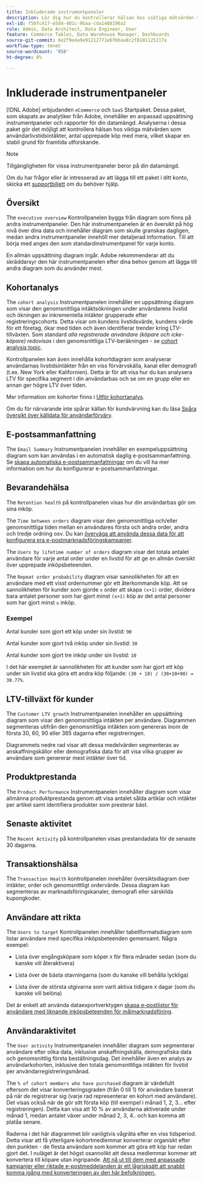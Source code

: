 ```yaml
---
title: Inkluderade instrumentpaneler
description: Lär dig hur du kontrollerar hälsan hos viktiga mätvärden som intäkter från användarlivstid, antal upprepade köp med mera, och därmed skapar en stabil grund för framtida utforskande.
exl-id: f50fc417-e5d4-401c-9baa-cda1468196a2
role: Admin, Data Architect, Data Engineer, User
feature: Commerce Tables, Data Warehouse Manager, Dashboards
source-git-commit: 6e2f9e4a9e91212771e6f6baa8c2f8101125217a
workflow-type: tm+mt
source-wordcount: '958'
ht-degree: 0%

---
```


# Inkluderade instrumentpaneler

[!DNL Adobe] erbjudanden `eCommerce` och `SaaS` Startpaket. Dessa paket, som skapats av analytiker från Adobe, innehåller en anpassad uppsättning instrumentpaneler och rapporter för din datamängd. Analyserna i dessa paket gör det möjligt att kontrollera hälsan hos viktiga mätvärden som användarlivstidsintäkter, antal upprepade köp med mera, vilket skapar en stabil grund för framtida utforskande.

>[!NOTE]
>
>Tillgängligheten för vissa instrumentpaneler beror på din datamängd.

Om du har frågor eller är intresserad av att lägga till ett paket i ditt konto, skicka ett [supportbiljett](https://experienceleague.adobe.com/docs/commerce-knowledge-base/kb/troubleshooting/miscellaneous/mbi-service-policies.html) om du behöver hjälp.

## Översikt

The `executive overview` Kontrollpanelen byggs från diagram som finns på andra instrumentpaneler. Den här instrumentpanelen är en översikt på hög nivå över dina data och innehåller diagram som skulle granskas dagligen, medan andra instrumentpaneler innehöll mer detaljerad information. Till att börja med anges den som standardinstrumentpanel för varje konto.

En allmän uppsättning diagram ingår. Adobe rekommenderar att du skräddarsyr den här instrumentpanelen efter dina behov genom att lägga till andra diagram som du använder mest.

## Kohortanalys

The `cohort analysis` Instrumentpanelen innehåller en uppsättning diagram som visar den genomsnittliga intäktsökningen under användarens livstid och ökningen av inkrementella intäkter grupperade efter registreringscohorts. Detta visar om kundens livstidsvärde, kundens värde för ett företag, ökar med tiden och även identifierar trender kring LTV-tillväxten. Som standard *alla registrerade användare (köpare och icke-köpare) redovisas* i den genomsnittliga LTV-beräkningen - se [cohort analysis topic](../../data-analyst/dev-reports/cohort-rpt-bldr.md).

Kontrollpanelen kan även innehålla kohortdiagram som analyserar användarnas livstidsintäkter från en viss förvärvskälla, kanal eller demografi (t.ex. New York eller Kalifornien). Detta är för att visa hur du kan analysera LTV för specifika segment i din användarbas och se om en grupp eller en annan ger högre LTV över tiden.

Mer information om kohorter finns i [Utför kohortanalys](../../data-analyst/dev-reports/cohort-rpt-bldr.md).

Om du för närvarande inte spårar källan för kundvärvning kan du läsa [Spåra översikt över källdata för användarförvärv](../../data-analyst/analysis/google-track-user-acq.md).

## E-postsammanfattning

The `Email Summary` Instrumentpanelen innehåller en exempeluppsättning diagram som kan användas i en automatisk daglig e-postsammanfattning. Se [skapa automatiska e-postsammanfattningar](../../data-user/export-data/email-summaries.md) om du vill ha mer information om hur du konfigurerar e-postsammanfattningar.  

## Bevarandehälsa

The `Retention health` på kontrollpanelen visas hur din användarbas gör om sina inköp.

The `Time between orders` diagram visar den genomsnittliga och/eller genomsnittliga tiden mellan en användares första och andra order, andra och tredje ordning osv. Du kan [överväga att använda dessa data för att konfigurera era e-postmarknadsföringskampanjer](http://blog.rjmetrics.com/acting-on-marketing-data-in-your-rjmetrics-online-dashboard/).

The `Users by lifetime number of orders` diagram visar det totala antalet användare för varje antal order under en livstid för att ge en allmän översikt över upprepade inköpsbeteenden.  

The `Repeat order probability` diagram visar sannolikheten för att en användare med ett visst ordernummer gör ett återkommande köp. Att se sannolikheten för kunder som gjorde `x` order att skapa `(x+1)` order, dividera bara antalet personer som har gjort minst `(x+1)` köp av det antal personer som har gjort minst `x` inköp.

### Exempel

Antal kunder som gjort ett köp under sin livstid: `90`

Antal kunder som gjort två inköp under sin livstid: `30`

Antal kunder som gjort tre inköp under sin livstid: `10`

I det här exemplet är sannolikheten för att kunder som har gjort ett köp under sin livstid ska göra ett andra köp följande: `(30 + 10) / (30+10+90) = 30.77%`.

## LTV-tillväxt för kunder

The `Customer LTV growth` Instrumentpanelen innehåller en uppsättning diagram som visar den genomsnittliga intäkten per användare. Diagrammen segmenteras utifrån den genomsnittliga intäkten som genereras inom de första 30, 60, 90 eller 365 dagarna efter registreringen.  

Diagrammets nedre rad visar att dessa medelvärden segmenteras av anskaffningskällor eller demografiska data för att visa vilka grupper av användare som genererar mest intäkter över tid.

## Produktprestanda

The `Product Performance` Instrumentpanelen innehåller diagram som visar allmänna produktprestanda genom att visa antalet sålda artiklar och intäkter per artikel samt identifiera produkter som presterar bäst.

## Senaste aktivitet

The `Recent Activity` på kontrollpanelen visas prestandadata för de senaste 30 dagarna.

## Transaktionshälsa

The `Transaction Health` kontrollpanelen innehåller översiktsdiagram över intäkter, order och genomsnittligt ordervärde. Dessa diagram kan segmenteras av marknadsföringskanaler, demografi eller särskilda kupongkoder.

## Användare att rikta

The `Users to target` Kontrollpanelen innehåller tabellformatsdiagram som listar användare med specifika inköpsbeteenden gemensamt. Några exempel:

* Lista över engångsköpare som köper `X` för flera månader sedan (som du kanske vill återaktivera)

* Lista över de bästa stavningarna (som du kanske vill behålla lyckliga)

* Lista över de största utgivarna som varit aktiva tidigare `X` dagar (som du kanske vill belöna)

Det är enkelt att använda dataexportverktygen [skapa e-postlistor för användare med liknande inköpsbeteenden för målmarknadsföring](http://blog.rjmetrics.com/creating-contact-lists-for-top-customers/).

## Användaraktivitet

The `User activity` Instrumentpanelen innehåller diagram som segmenterar användare efter olika data, inklusive anskaffningskälla, demografiska data och genomsnittlig första beställningsdag. Det innehåller även en analys av användarkohorten, inklusive den totala genomsnittliga intäkten för livstid per användarregistreringsmånad.

The `% of cohort members who have purchased` diagram är värdefullt eftersom det visar konverteringsgraden (från 0 till 1) för användare baserat på när de registrerar sig (varje rad representerar en kohort med användare). Det visas också när de gör sitt första köp (till exempel i månad 1, 2, 3... efter registreringen). Detta kan visa att 10 % av användarna aktiverade under månad 1, medan antalet växer under månad 2, 3, 4.. och kan komma att platåa senare.

Raderna i det här diagrammet blir vanligtvis vågräta efter en viss tidsperiod. Detta visar att få ytterligare kohortmedlemmar konverterar organiskt efter den punkten - de flesta användare som kommer att göra ett köp har redan gjort det. I nuläget är det högst osannolikt att dessa medlemmar kommer att konvertera till köpare utan ingripande. [Att nå ut till dem med anpassade kampanjer eller riktade e-postmeddelanden är ett lågrisksätt att snabbt komma igång med konverteringen av den här befolkningen.](http://blog.rjmetrics.com/acting-on-marketing-data-in-your-rjmetrics-online-dashboard/)
